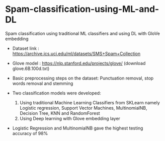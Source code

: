 # Spam-classification-using-ML-and-DL
Spam classification using traditional ML classifiers and using DL with GloVe embedding

* Dataset link : https://archive.ics.uci.edu/ml/datasets/SMS+Spam+Collection
* Glove model : https://nlp.stanford.edu/projects/glove/  (download glove.6B.100d.txt)
* Basic preprocessing steps on the dataset: Punctuation removal, stop words removal and stemming 

* Two classification models were developed:
    1) Using traditional Machine Learning Classifiers from SKLearn namely Logistic regression, Support Vector Machines, MultinomialNB, Decision Tree, KNN and RandomForest
    2) Using Deep learning with Glove embedding layer
    
* Logistic Regression and MultinomialNB gave the highest testing accuracy of 98%
